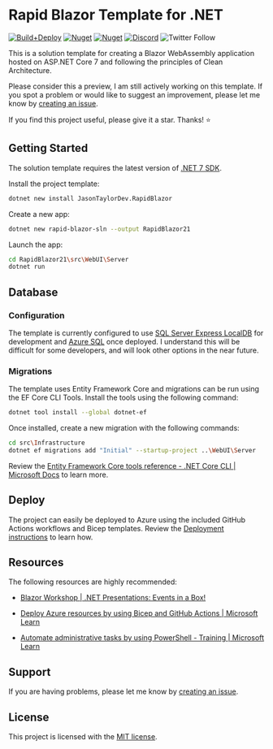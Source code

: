 # Rapid Blazor Template for .NET

[![Build+Deploy](https://github.com/jasontaylordev/RapidBlazor/actions/workflows/workflow.yml/badge.svg)](https://github.com/jasontaylordev/RapidBlazor/actions/workflows/workflow.yml)
[![Nuget](https://img.shields.io/nuget/v/JasonTaylorDev.RapidBlazor?label=NuGet&)](https://www.nuget.org/packages/JasonTaylorDev.RapidBlazor)
[![Nuget](https://img.shields.io/nuget/dt/JasonTaylorDev.RapidBlazor?label=Downloads&)](https://www.nuget.org/packages/JasonTaylorDev.RapidBlazor)
[![Discord](https://img.shields.io/discord/893301913662148658?label=Discord)](https://discord.gg/p9YtBjfgGe)
![Twitter Follow](https://img.shields.io/twitter/follow/jasontaylordev?label=Follow&style=social)

This is a solution template for creating a Blazor WebAssembly application hosted on ASP.NET Core 7 and following the principles of Clean Architecture.

Please consider this a preview, I am still actively working on this template. If you spot a problem or would like to suggest an improvement, please let me know by [creating an issue](https://github.com/jasontaylordev/RapidBlazor/issues).

If you find this project useful, please give it a star. Thanks! ⭐

## Getting Started
The solution template requires the latest version of [.NET 7 SDK](https://dotnet.microsoft.com/download/dotnet/7.0).

Install the project template:

```bash
dotnet new install JasonTaylorDev.RapidBlazor
```

Create a new app:

```bash
dotnet new rapid-blazor-sln --output RapidBlazor21
```

Launch the app:
```bash
cd RapidBlazor21\src\WebUI\Server
dotnet run
```

## Database
### Configuration
The template is currently configured to use [SQL Server Express LocalDB](https://learn.microsoft.com/en-us/sql/database-engine/configure-windows/sql-server-express-localdb?view=sql-server-ver16) for development and [Azure SQL](https://learn.microsoft.com/en-us/azure/azure-sql/database/sql-database-paas-overview?view=azuresql) once deployed. I understand this will be difficult for some developers, and will look other options in the near future.

### Migrations
The template uses Entity Framework Core and migrations can be run using the EF Core CLI Tools. Install the tools using the following command:

```bash
dotnet tool install --global dotnet-ef
```

Once installed, create a new migration with the following commands:

```bash
cd src\Infrastructure
dotnet ef migrations add "Initial" --startup-project ..\WebUI\Server
```

Review the [Entity Framework Core tools reference - .NET Core CLI | Microsoft Docs](https://learn.microsoft.com/en-us/ef/core/cli/dotnet) to learn more.

## Deploy
The project can easily be deployed to Azure using the included GitHub Actions workflows and Bicep templates. Review the [Deployment instructions](https://github.com/jasontaylordev/RapidBlazor/wiki/Deployment) to learn how.

## Resources
The following resources are highly recommended:

* [Blazor Workshop | .NET Presentations: Events in a Box!](https://github.com/dotnet-presentations/blazor-workshop)

* [Deploy Azure resources by using Bicep and GitHub Actions | Microsoft Learn](https://learn.microsoft.com/en-us/training/paths/bicep-github-actions/)

* [Automate administrative tasks by using PowerShell - Training | Microsoft Learn](https://learn.microsoft.com/en-us/training/paths/powershell/)

## Support
If you are having problems, please let me know by [creating an issue](https://github.com/jasontaylordev/RapidBlazor/issues).

## License
This project is licensed with the [MIT license](https://github.com/jasontaylordev/RapidBlazor/blob/main/LICENSE).
